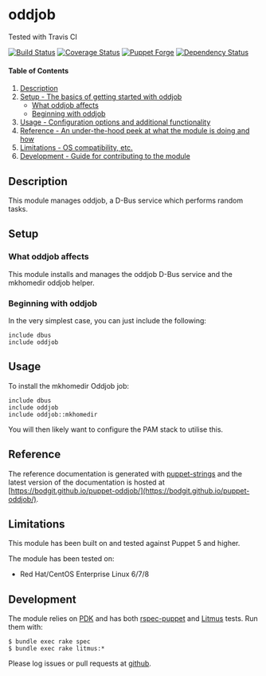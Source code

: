 # oddjob

Tested with Travis CI

[![Build Status](https://travis-ci.org/bodgit/puppet-oddjob.svg?branch=master)](https://travis-ci.org/bodgit/puppet-oddjob)
[![Coverage Status](https://coveralls.io/repos/bodgit/puppet-oddjob/badge.svg?branch=master&service=github)](https://coveralls.io/github/bodgit/puppet-oddjob?branch=master)
[![Puppet Forge](http://img.shields.io/puppetforge/v/bodgit/oddjob.svg)](https://forge.puppetlabs.com/bodgit/oddjob)
[![Dependency Status](https://gemnasium.com/bodgit/puppet-oddjob.svg)](https://gemnasium.com/bodgit/puppet-oddjob)

#### Table of Contents

1. [Description](#description)
2. [Setup - The basics of getting started with oddjob](#setup)
    * [What oddjob affects](#what-oddjob-affects)
    * [Beginning with oddjob](#beginning-with-oddjob)
3. [Usage - Configuration options and additional functionality](#usage)
4. [Reference - An under-the-hood peek at what the module is doing and how](#reference)
5. [Limitations - OS compatibility, etc.](#limitations)
6. [Development - Guide for contributing to the module](#development)

## Description

This module manages oddjob, a D-Bus service which performs random tasks.

## Setup

### What oddjob affects

This module installs and manages the oddjob D-Bus service and the mkhomedir
oddjob helper.

### Beginning with oddjob

In the very simplest case, you can just include the following:

```puppet
include dbus
include oddjob
```

## Usage

To install the mkhomedir Oddjob job:

```puppet
include dbus
include oddjob
include oddjob::mkhomedir
```

You will then likely want to configure the PAM stack to utilise this.

## Reference

The reference documentation is generated with
[puppet-strings](https://github.com/puppetlabs/puppet-strings) and the latest
version of the documentation is hosted at
[https://bodgit.github.io/puppet-oddjob/](https://bodgit.github.io/puppet-oddjob/).

## Limitations

This module has been built on and tested against Puppet 5 and higher.

The module has been tested on:

* Red Hat/CentOS Enterprise Linux 6/7/8

## Development

The module relies on [PDK](https://puppet.com/docs/pdk/1.x/pdk.html) and has
both [rspec-puppet](http://rspec-puppet.com) and
[Litmus](https://github.com/puppetlabs/puppet_litmus) tests. Run them
with:

```
$ bundle exec rake spec
$ bundle exec rake litmus:*
```

Please log issues or pull requests at
[github](https://github.com/bodgit/puppet-oddjob).
